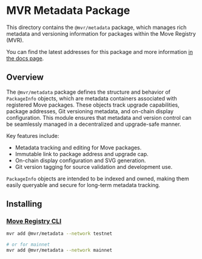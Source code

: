 # MVR Metadata Package

This directory contains the `@mvr/metadata` package, which manages rich metadata and versioning information for packages within the Move Registry (MVR).

You can find the latest addresses for this package and more information [in the docs page](https://docs.suins.io/move-registry).

## Overview

The `@mvr/metadata` package defines the structure and behavior of `PackageInfo` objects, which are metadata containers associated with registered Move packages. These objects track upgrade capabilities, package addresses, Git versioning metadata, and on-chain display configuration. This module ensures that metadata and version control can be seamlessly managed in a decentralized and upgrade-safe manner.

Key features include:

-   Metadata tracking and editing for Move packages.
-   Immutable link to package address and upgrade cap.
-   On-chain display configuration and SVG generation.
-   Git version tagging for source validation and development use.

`PackageInfo` objects are intended to be indexed and owned, making them easily queryable and secure for long-term metadata tracking.

## Installing

### [Move Registry CLI](https://docs.mvr.app/move-registry)

```bash
mvr add @mvr/metadata --network testnet

# or for mainnet
mvr add @mvr/metadata --network mainnet
```
